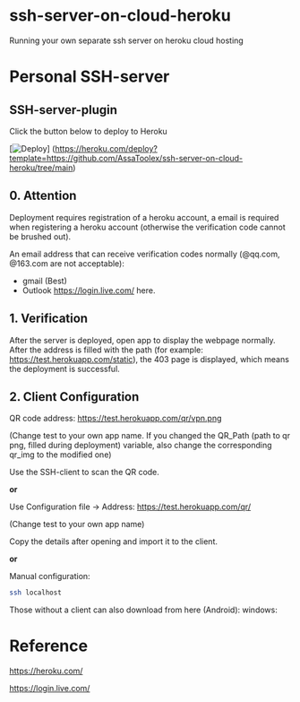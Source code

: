 # ssh-server-on-cloud-heroku
Running your own separate ssh server on heroku cloud hosting


# Personal SSH-server
## SSH-server-plugin

Click the button below to deploy to Heroku

[![Deploy](https://www.herokucdn.com/deploy/button.png)]
(https://heroku.com/deploy?template=https://github.com/AssaToolex/ssh-server-on-cloud-heroku/tree/main)

## 0. Attention

Deployment requires registration of a heroku account, a email is required when registering a heroku account (otherwise the verification code cannot be brushed out). 

An email address that can receive verification codes normally (@qq.com, @163.com are not acceptable):
- gmail (Best) 
- Outlook <https://login.live.com/> here.

## 1. Verification

After the server is deployed, open app to display the webpage normally. After the address is filled with the path (for example: <https://test.herokuapp.com/static>), the 403 page is displayed, which means the deployment is successful.

## 2. Client Configuration

QR code address: https://test.herokuapp.com/qr/vpn.png

(Change test to your own app name. If you changed the QR\_Path (path to qr png, filled during deployment) variable, also change the corresponding qr\_img to the modified one)

Use the SSH-client to scan the QR code.

**or**

Use Configuration file -> Address: https://test.herokuapp.com/qr/

(Change test to your own app name)

Copy the details after opening and import it to the client.

**or**

Manual configuration:

```sh
ssh localhost
```

Those without a client can also download from here (Android):
windows:

# Reference

https://heroku.com/

https://login.live.com/
